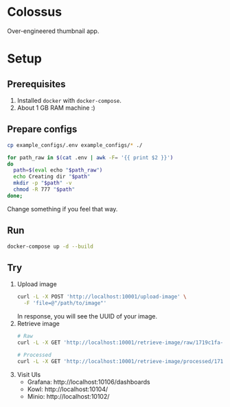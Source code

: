 # Colossus
Over-engineered thumbnail app.


# Setup
## Prerequisites
1. Installed `docker` with `docker-compose`.
2. About 1 GB RAM machine :)

## Prepare configs
```sh
cp example_configs/.env example_configs/* ./

for path_raw in $(cat .env | awk -F= '{{ print $2 }}')
do
  path=$(eval echo "$path_raw")
  echo Creating dir "$path"
  mkdir -p "$path" -v
  chmod -R 777 "$path"
done;

```
Change something if you feel that way.

## Run
```sh
docker-compose up -d --build
```

## Try
1. Upload image
   ```sh
   curl -L -X POST 'http://localhost:10001/upload-image' \
     -F 'file=@"/path/to/image"'
   ```
   In response, you will see the UUID of your image.
2. Retrieve image
   ```sh
   # Raw
   curl -L -X GET 'http://localhost:10001/retrieve-image/raw/1719c1fa-4e31-4191-969c-3843de8a2463-raw.jpg'
   
   # Processed
   curl -L -X GET 'http://localhost:10001/retrieve-image/processed/1719c1fa-4e31-4191-969c-3843de8a2463-processed.jpg'
   ```
3. Visit UIs
   * Grafana: http://localhost:10106/dashboards
   * Kowl: http://localhost:10104/
   * Minio: http://localhost:10102/
